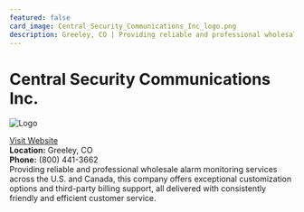 ```yaml
---
featured: false
card_image: Central_Security_Communications_Inc_logo.png
description: Greeley, CO | Providing reliable and professional wholesale alarm monitoring services across the U.S. and Canada, this company offers exceptional customization options and third-party billing support, all delivered with consistently friendly and efficient customer service.
---
```


# Central Security Communications Inc.
<img src="Central_Security_Communications_Inc_logo.png" alt="Logo" style="max-width: 200px; height: auto;">

<a href="http://centralsecurity.com">Visit Website</a>  
**Location:** Greeley, CO  
**Phone:** (800) 441-3662 <br>
Providing reliable and professional wholesale alarm monitoring services across the U.S. and Canada, this company offers exceptional customization options and third-party billing support, all delivered with consistently friendly and efficient customer service.
